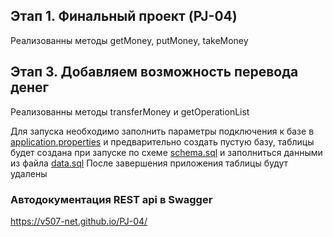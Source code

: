 
## Этап 1. Финальный проект (PJ-04)

Реализованны методы getMoney, putMoneу, takeMoney


## Этап 3. Добавляем возможность перевода денег

Реализованны методы transferMoney и getOperationList


Для запуска необходимо заполнить параметры подключения к базе в [application.properties](src/main/resources/application.properties) и предварительно создать пустую базу,
таблицы будет создана при запуске по схеме [schema.sql](src/main/resources/schema.sql) и заполниться данными из файла [data.sql](src/main/resources/data.sql)
После завершения приложения таблицы будут удалены

### Автодокументация REST api в Swagger 
https://v507-net.github.io/PJ-04/